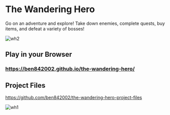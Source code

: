 # The Wandering Hero
Go on an adventure and explore! Take down enemies, complete quests, buy items, and defeat a variety of bosses!

![wh2](https://user-images.githubusercontent.com/78128664/187118472-f11a8efc-f47a-4b2e-878b-209d0e69afb0.png)

## Play in your Browser
### https://ben842002.github.io/the-wandering-hero/  

## Project Files
https://github.com/ben842002/the-wandering-hero-project-files

![wh1](https://user-images.githubusercontent.com/78128664/187118506-bc5fb56f-912f-42d6-ac24-f759996b513a.png)
